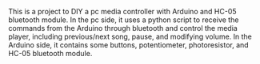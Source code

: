 This is a project to DIY a pc media controller with Arduino and HC-05 bluetooth module. In the pc side, it uses a python script to receive the commands from the Arduino through bluetooth and control the media player, including previous/next song, pause, and modifying volume. In the Arduino side, it contains some buttons, potentiometer, photoresistor, and HC-05 bluetooth module.

